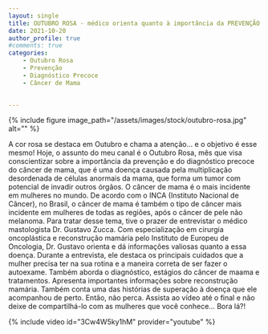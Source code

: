 ```yaml
---
layout: single
title: OUTUBRO ROSA - médico orienta quanto à importância da PREVENÇÃO e do DIAGNÓSTICO PRECOCE do CÂNCER DE MAMA
date: 2021-10-20 
author_profile: true
#comments: true
categories: 
    - Outubro Rosa
    - Prevenção
    - Diagnóstico Precoce
    - Câncer de Mama

 
---
```


{% include figure image_path="/assets/images/stock/outubro-rosa.jpg" alt=""  %}


A cor rosa se destaca em Outubro e chama a atenção… e o objetivo é esse mesmo! 
Hoje, o assunto do meu canal é o Outubro Rosa, mês que visa conscientizar sobre a importância da prevenção e do diagnóstico precoce do câncer de mama, que é uma doença causada pela multiplicação desordenada de células anormais da mama, que forma um tumor com potencial de invadir outros órgãos.
O câncer de mama é o mais incidente em mulheres no mundo. De acordo com o INCA (Instituto Nacional de Câncer), no Brasil, o câncer de mama é também o tipo de câncer mais incidente em mulheres de todas as regiões, após o câncer de pele não melanoma.
Para tratar desse tema, tive o prazer de entrevistar o médico mastologista Dr. Gustavo Zucca. Com especialização em cirurgia oncoplástica e reconstrução mamária pelo Instituto de Europeu de Oncologia, Dr. Gustavo orienta e dá informações valiosas quanto a essa doença.
Durante a entrevista, ele destaca os principais cuidados que a mulher precisa ter na sua rotina e a maneira correta de ser fazer o autoexame. Também aborda o diagnóstico, estágios do câncer de maama e tratamentos. Apresenta importantes informações sobre reconstrução mamária. Também conta uma das histórias de superação à doença que ele acompanhou de perto.
Então, não perca. Assista ao vídeo até o final e não deixe de compartilhá-lo com as mulheres que você conhece… Bora lá?!

{% include video id="3Cw4W5ky1hM" provider="youtube" %}
